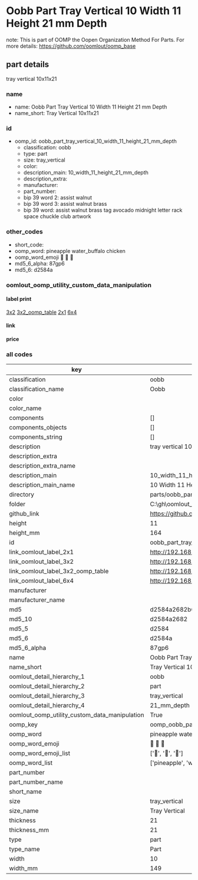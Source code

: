 # Oobb Part Tray Vertical 10 Width 11 Height 21 mm Depth  

note: This is part of OOMP the Oopen Organization Method For Parts. For more details: https://github.com/oomlout/oomp_base

##  part details
  



tray vertical 10x11x21



### name
* name: Oobb Part Tray Vertical 10 Width 11 Height 21 mm Depth
* name_short: Tray Vertical 10x11x21 
### id
* oomp_id: oobb_part_tray_vertical_10_width_11_height_21_mm_depth
  * classification: oobb
  * type: part
  * size: tray_vertical
  * color: 
  * description_main: 10_width_11_height_21_mm_depth
  * description_extra: 
  * manufacturer: 
  * part_number: 
  * bip 39 word 2: assist walnut
  * bip 39 word 3: assist walnut brass
  * bip 39 word: assist walnut brass tag avocado midnight letter rack space chuckle club artwork

### other_codes
* short_code: 
* oomp_word: pineapple water_buffalo chicken
* oomp_word_emoji :pineapple: :water_buffalo: :chicken:
* md5_6_alpha: 87gp6
* md5_6: d2584a






### oomlout_oomp_utility_custom_data_manipulation
#### label print
[3x2](http://192.168.1.245:1112/?label=oomp%2087gp6)
[3x2_oomp_table](http://192.168.1.108:1112/?label=oomp%2087gp6)
[2x1](http://192.168.1.242:1112/?label=oomp%2087gp6)
[6x4](http://192.168.1.55:1112/?label=oomp%2087gp6)    

#### link

                              

#### price







### all codes 
| key | value |  
| --- | --- |  
| classification | oobb |  
| classification_name | Oobb |  
| color |  |  
| color_name |  |  
| components | [] |  
| components_objects | [] |  
| components_string | [] |  
| description | tray vertical 10x11x21 |  
| description_extra |  |  
| description_extra_name |  |  
| description_main | 10_width_11_height_21_mm_depth |  
| description_main_name | 10 Width 11 Height 21 mm Depth |  
| directory | parts/oobb_part_tray_vertical_10_width_11_height_21_mm_depth |  
| folder | C:\gh\oomlout_oobb_version_4_generated_parts\parts\oobb_part_tray_vertical_10_width_11_height_21_mm_depth |  
| github_link | https://github.com/oomlout/oomlout_oomp_part_src/tree/main/parts/oobb_part_tray_vertical_10_width_11_height_21_mm_depth |  
| height | 11 |  
| height_mm | 164 |  
| id | oobb_part_tray_vertical_10_width_11_height_21_mm_depth |  
| link_oomlout_label_2x1 | http://192.168.1.242:1112/?label=oomp%2087gp6 |  
| link_oomlout_label_3x2 | http://192.168.1.245:1112/?label=oomp%2087gp6 |  
| link_oomlout_label_3x2_oomp_table | http://192.168.1.108:1112/?label=oomp%2087gp6 |  
| link_oomlout_label_6x4 | http://192.168.1.55:1112/?label=oomp%2087gp6 |  
| manufacturer |  |  
| manufacturer_name |  |  
| md5 | d2584a2682b090123187fdd2367db06e |  
| md5_10 | d2584a2682 |  
| md5_5 | d2584 |  
| md5_6 | d2584a |  
| md5_6_alpha | 87gp6 |  
| name | Oobb Part Tray Vertical 10 Width 11 Height 21 mm Depth |  
| name_short | Tray Vertical 10x11x21  |  
| oomlout_detail_hierarchy_1 | oobb |  
| oomlout_detail_hierarchy_2 | part |  
| oomlout_detail_hierarchy_3 | tray_vertical |  
| oomlout_detail_hierarchy_4 | 21_mm_depth |  
| oomlout_oomp_utility_custom_data_manipulation | True |  
| oomp_key | oomp_oobb_part_tray_vertical_10_width_11_height_21_mm_depth |  
| oomp_word | pineapple water_buffalo chicken |  
| oomp_word_emoji | :pineapple: :water_buffalo: :chicken: |  
| oomp_word_emoji_list | [':pineapple:', ':water_buffalo:', ':chicken:'] |  
| oomp_word_list | ['pineapple', 'water_buffalo', 'chicken'] |  
| part_number |  |  
| part_number_name |  |  
| short_name |  |  
| size | tray_vertical |  
| size_name | Tray Vertical |  
| thickness | 21 |  
| thickness_mm | 21 |  
| type | part |  
| type_name | Part |  
| width | 10 |  
| width_mm | 149 |  
